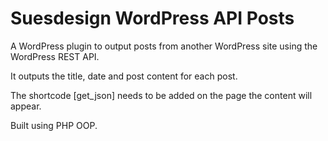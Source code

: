 # Suesdesign WordPress API Posts

A WordPress plugin to output posts from another WordPress site using the WordPress REST API.

It outputs the title, date and post content for each post.

The shortcode [get_json] needs to be added on the page the content will appear.

Built using PHP OOP.